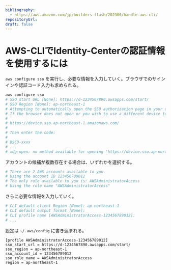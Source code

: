 ```yaml
---
bibliography: 
  - https://aws.amazon.com/jp/builders-flash/202306/handle-aws-cli/
repositoryUrl:
draft: false
---
```


# AWS-CLIでIdentity-Centerの認証情報を使用するには

`aws configure sso` を実行し、必要な情報を入力していく。ブラウザでのサインインや認証コード入力も求められる。

```bash
aws configure sso
# SSO start URL [None]: https://d-1234567890.awsapps.com/start/
# SSO Region [None]: ap-northeast-1
# Attempting to automatically open the SSO authorization page in your default browser.
# If the browser does not open or you wish to use a different device to authorize this request, open the following URL:
# 
# https://device.sso.ap-northeast-1.amazonaws.com/
# 
# Then enter the code:
# 
# DSCD-xxxx
# ...
# xdg-open: no method available for opening 'https://device.sso.ap-northeast-1.amazonaws.com/?user_code=DSCD-xxxx'
```

アカウントの候補が複数存在する場合は、いずれかを選択する。

```bash
# There are 2 AWS accounts available to you.
# Using the account ID 123456789012
# The only role available to you is: AWSAdministratorAccess
# Using the role name "AWSAdministratorAccess"
```

さらに必要な情報を入力していく。

```bash
# CLI default client Region [None]: ap-northeast-1
# CLI default output format [None]:
# CLI profile name [AWSAdministratorAccess-123456789012]:
# ...
```

設定は `~/.aws/config` に書き込まれる。

```text
[profile AWSAdministratorAccess-123456789012]
sso_start_url = https://d-1234567890.awsapps.com/start/
sso_region = ap-northeast-1
sso_account_id = 123456789012
sso_role_name = AWSAdministratorAccess
region = ap-northeast-1
```
